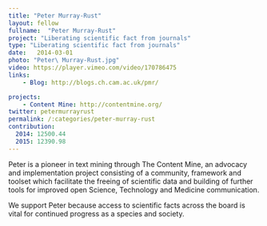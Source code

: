 ```yaml
---
title: "Peter Murray-Rust"
layout: fellow
fullname:  "Peter Murray-Rust"
project: "Liberating scientific fact from journals"
type: "Liberating scientific fact from journals"
date:   2014-03-01
photo: "Peter\ Murray-Rust.jpg"
video: https://player.vimeo.com/video/170786475
links:
    - Blog: http://blogs.ch.cam.ac.uk/pmr/

projects:
    - Content Mine: http://contentmine.org/
twitter: petermurrayrust
permalink: /:categories/peter-murray-rust
contribution:
  2014: 12500.44
  2015: 12390.98
---
```


Peter is a pioneer in text mining through The Content Mine, an advocacy and implementation project consisting of a community, framework and toolset which facilitate the freeing of scientific data and building of further tools for improved open Science, Technology and Medicine communication.

We support Peter because access to scientific facts across the board is vital for continued progress as a species and society.
